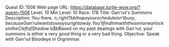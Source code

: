 Quest ID: 1506
Web page URL: https://database.turtle-wow.org/?quest=1506
Level: 10
Min Level: 10
Race: 178
Title: Gan'rul's Summons
Description: You there. $n, right?$b$bI hope your schedule isn't busy, because Gan'rul wants to see you right away. You'll find him with the senior warlocks in the Cleft of Shadow.$b$bBased on my past dealings with Gan'rul, your summons is either a very good thing or a very bad thing.
Objective: Speak with Gan'rul Bloodeye in Orgrimmar.
